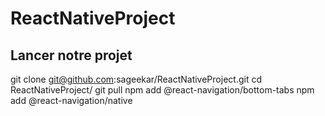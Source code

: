 # ReactNativeProject

## Lancer notre projet
git clone git@github.com:sageekar/ReactNativeProject.git
cd ReactNativeProject/
git pull
npm add @react-navigation/bottom-tabs
npm add @react-navigation/native